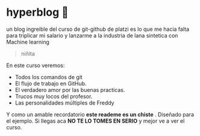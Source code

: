 # hyperblog 💚
un blog ingreible del curso de git-github de platzi
es lo que me hacia falta para triplicar mi salario y lanzarme a la industria de lana sintetica con Machine learning 
>niñita

En este curso veremos:
* Todos los comandos de git
* El flujo de trabajo en GitHub.
* El verdadero amor por las buenas practicas. 
* Trucos muy locos del profesor.
* Las personalidades múltiples de Freddy

Y como un amable recordatorio **este reademe es un chiste** . Diseñado para el ejemplo. Si llegas aca **NO TE LO TOMES EN SERIO** y mejor ve a ver el curso. 

